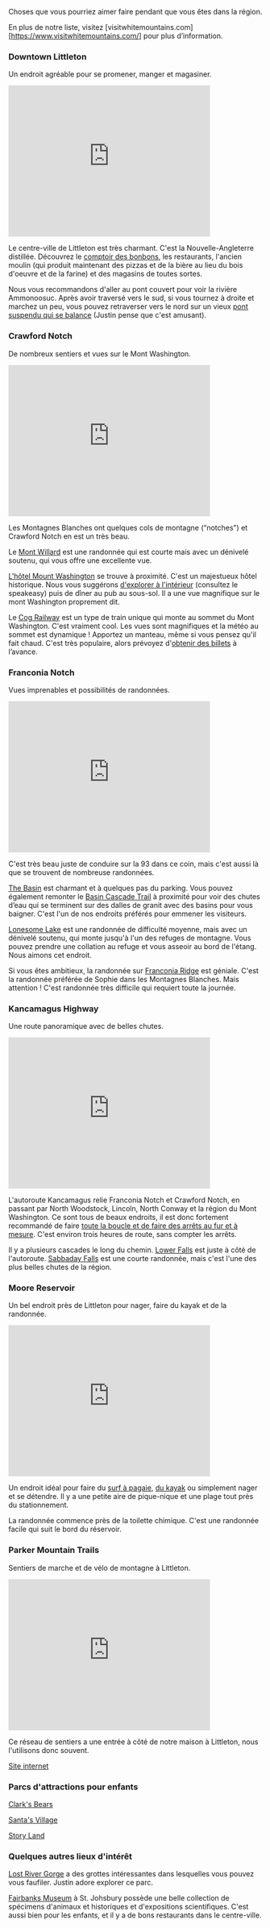 Choses que vous pourriez aimer faire pendant que vous êtes dans la région.

En plus de notre liste, visitez
[visitwhitemountains.com][https://www.visitwhitemountains.com/] pour
plus d’information.

### Downtown Littleton

Un endroit agréable pour se promener, manger et magasiner.

<iframe src="https://www.google.com/maps/embed?pb=!1m18!1m12!1m3!1d2855.1986948546614!2d-71.77580488684754!3d44.30586560985192!2m3!1f0!2f0!3f0!3m2!1i1024!2i768!4f13.1!3m3!1m2!1s0x4cb46f320cf4c51f%3A0xe814ab6e55c1c851!2sRiverwalk%20Covered%20Bridge!5e0!3m2!1sen!2sus!4v1689515116150!5m2!1sen!2sus" width="400" height="300" style="border:0;" allowfullscreen="" loading="lazy" referrerpolicy="no-referrer-when-downgrade"></iframe>

Le centre-ville de Littleton est très charmant. C'est la
Nouvelle-Angleterre distillée. Découvrez le [comptoir des
bonbons][candy], les restaurants, l'ancien moulin (qui produit
maintenant des pizzas et de la bière au lieu du bois d'oeuvre et de la
farine) et des magasins de toutes sortes.

Nous vous recommandons d'aller au pont couvert pour voir la rivière
Ammonoosuc. Après avoir traversé vers le sud, si vous tournez à droite
et marchez un peu, vous pouvez retraverser vers le nord sur un vieux
[pont suspendu qui se balance][bounce] (Justin pense que c'est amusant).

[candy]: https://goo.gl/maps/xZ3VSgwxNnSNCFwV8
[bounce]: https://goo.gl/maps/3RobNczzkngUx4UE6

### Crawford Notch

De nombreux sentiers et vues sur le Mont Washington.

<iframe src="https://www.google.com/maps/embed?pb=!1m18!1m12!1m3!1d11439.751212069643!2d-71.4153211687126!3d44.20834736646336!2m3!1f0!2f0!3f0!3m2!1i1024!2i768!4f13.1!3m3!1m2!1s0x4cb385fb6ec93817%3A0xcc2ab841affe1aa6!2sCrawford%20Notch!5e0!3m2!1sen!2sus!4v1689522455445!5m2!1sen!2sus" width="400" height="300" style="border:0;" allowfullscreen="" loading="lazy" referrerpolicy="no-referrer-when-downgrade"></iframe>

Les Montagnes Blanches ont quelques cols de montagne (“notches") et
Crawford Notch en est un très beau.

Le [Mont Willard][willard] est une randonnée qui est courte mais avec
un dénivelé soutenu, qui vous offre une excellente vue.

[L'hôtel Mount Washington][hotel] se trouve à proximité. C'est un
majestueux hôtel historique. Nous vous suggérons [d'explorer à
l'intérieur][guide] (consultez le speakeasy) puis de dîner au pub au
sous-sol. Il a une vue magnifique sur le mont Washington proprement
dit.

Le [Cog Railway][cog] est un type de train unique qui monte au sommet
du Mont Washington. C'est vraiment cool. Les vues sont magnifiques et
la météo au sommet est dynamique ! Apportez un manteau, même si vous
pensez qu'il fait chaud. C'est très populaire, alors prévoyez
d'[obtenir des billets][tickets] à l’avance.

[willard]: https://www.alltrails.com/trail/us/new-hampshire/mount-willard
[hotel]: https://goo.gl/maps/wqGG1x9yjPSHKSTH8
[guide]: https://www.brettonwoods.com/~/media/BrettonWoods/pdfs/OMWR%20WalkingTour%20Guide.pdf
[cog]: https://goo.gl/maps/V98A8FVga6mAEs7HA
[tickets]: https://www.thecog.com/

### Franconia Notch

Vues imprenables et possibilités de randonnées.

<iframe src="https://www.google.com/maps/embed?pb=!1m18!1m12!1m3!1d11452.611210763367!2d-71.69162986873854!3d44.14209398378502!2m3!1f0!2f0!3f0!3m2!1i1024!2i768!4f13.1!3m3!1m2!1s0x4cb47c3210589007%3A0xa0a59140fd528490!2sFranconia%20Notch!5e0!3m2!1sen!2sus!4v1689515209716!5m2!1sen!2sus" width="400" height="300" style="border:0;" allowfullscreen="" loading="lazy" referrerpolicy="no-referrer-when-downgrade"></iframe>

C'est très beau juste de conduire sur la 93 dans ce coin, mais c'est
aussi là que se trouvent de nombreuse randonnées.

[The Basin][basin] est charmant et à quelques pas du parking. Vous
pouvez également remonter le [Basin Cascade Trail][cascade] à
proximité pour voir des chutes d’eau qui se terminent sur des dalles
de granit avec des basins pour vous baigner. C'est l'un de nos
endroits préférés pour emmener les visiteurs.

[Lonesome Lake][lonesome] est une randonnée de difficulté moyenne,
mais avec un dénivelé soutenu, qui monte jusqu'à l'un des refuges de
montagne. Vous pouvez prendre une collation au refuge et vous asseoir
au bord de l'étang. Nous aimons cet endroit.

Si vous êtes ambitieux, la randonnée sur [Franconia Ridge][ridge] est
géniale. C'est la randonnée préférée de Sophie dans les Montagnes
Blanches. Mais attention ! C'est randonnée très difficile qui requiert
toute la journée.

[basin]: https://goo.gl/maps/AK8W8pxyCA4fGQX77
[cascade]: https://www.alltrails.com/trail/us/new-hampshire/basin-cascade-trail
[lonesome]: https://www.alltrails.com/trail/us/new-hampshire/lonesome-lake-trail
[ridge]: https://www.alltrails.com/trail/us/new-hampshire/mount-lafayette-and-franconia-ridge-trail-loop

### Kancamagus Highway

Une route panoramique avec de belles chutes.

<iframe src="https://www.google.com/maps/embed?pb=!1m18!1m12!1m3!1d2867.5871295468705!2d-71.57160253828805!3d44.05058345231882!2m3!1f0!2f0!3f0!3m2!1i1024!2i768!4f13.1!3m3!1m2!1s0x4cb37f5794d2f6b5%3A0xb962a016e3ca912d!2sKancamagus%20Highway!5e0!3m2!1sen!2sus!4v1689515268448!5m2!1sen!2sus" width="400" height="300" style="border:0;" allowfullscreen="" loading="lazy" referrerpolicy="no-referrer-when-downgrade"></iframe>

L'autoroute Kancamagus relie Franconia Notch et Crawford Notch, en
passant par North Woodstock, Lincoln, North Conway et la région du
Mont Washington. Ce sont tous de beaux endroits, il est donc fortement
recommandé de faire [toute la boucle et de faire des arrêts au fur et
à mesure][loop]. C'est environ trois heures de route, sans compter les
arrêts.

Il y a plusieurs cascades le long du chemin. [Lower Falls][lower] est
juste à côté de l'autoroute. [Sabbaday Falls][sabbaday] est une courte
randonnée, mais c'est l'une des plus belles chutes de la région.

[loop]: https://goo.gl/maps/g5EvFoSEhBDP5BiN9
[lower]: https://goo.gl/maps/7fck5Bxjp5XGC3jd6
[sabbaday]: https://www.alltrails.com/trail/us/new-hampshire/sabbaday-falls

### Moore Reservoir

Un bel endroit près de Littleton pour nager, faire du kayak et de la
randonnée.

<iframe src="https://www.google.com/maps/embed?pb=!1m18!1m12!1m3!1d677.0278707929804!2d-71.83814178953985!3d44.33971257514128!2m3!1f0!2f0!3f0!3m2!1i1024!2i768!4f13.1!3m3!1m2!1s0x4cb469c7359a0c5b%3A0x2698b19ae28ef330!2sMoore%20Resrvoir%20-%20Dodge%20Hill%20Launch!5e0!3m2!1sen!2sus!4v1689515519354!5m2!1sen!2sus" width="400" height="300" style="border:0;" allowfullscreen="" loading="lazy" referrerpolicy="no-referrer-when-downgrade"></iframe>

Un endroit idéal pour faire du [surf à pagaie][wmas], [du kayak][nck]
ou simplement nager et se détendre. Il y a une petite aire de
pique-nique et une plage tout près du stationnement.

La randonnée commence près de la toilette chimique. C'est une
randonnée facile qui suit le bord du réservoir.

[wmas]: https://www.whitemountainadventuresports.com/
[nck]: https://northcountrykayak.com/

### Parker Mountain Trails

Sentiers de marche et de vélo de montagne à Littleton.

<iframe src="https://www.google.com/maps/embed?pb=!1m14!1m8!1m3!1d22838.18047856922!2d-71.770221!3d44.314626!3m2!1i1024!2i768!4f13.1!3m3!1m2!1s0x4cb46f92ba8b6c85%3A0x20a5ad7c6a4541aa!2sParker%20Mountain%20Trails%20Parking!5e0!3m2!1sen!2sus!4v1689532595342!5m2!1sen!2sus" width="400" height="300" style="border:0;" allowfullscreen="" loading="lazy" referrerpolicy="no-referrer-when-downgrade"></iframe>

Ce réseau de sentiers a une entrée à côté de notre maison à Littleton,
nous l'utilisons donc souvent.

[Site internet](https://prkrmtn.org/)

### Parcs d'attractions pour enfants

[Clark's Bears](https://clarksbears.com/)

[Santa's Village](https://www.santasvillage.com/)

[Story Land](https://www.storylandnh.com/)

### Quelques autres lieux d'intérêt

[Lost River Gorge](https://goo.gl/maps/TP6WiMhDJCSWSH4W7) a des
grottes intéressantes dans lesquelles vous pouvez vous
faufiler. Justin adore explorer ce parc.

[Fairbanks Museum](https://goo.gl/maps/vaSMgp4aHVuu9ctS8) à
St. Johsbury possède une belle collection de spécimens d'animaux et
historiques et d'expositions scientifiques. C'est aussi bien pour les
enfants, et il y a de bons restaurants dans le centre-ville.
